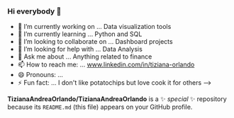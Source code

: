 ### Hi everybody 👋
- 🔭 I’m currently working on ... Data visualization tools
- 🌱 I’m currently learning ... Python and SQL
- 👯 I’m looking to collaborate on ... Dashboard projects
- 🤔 I’m looking for help with ... Data Analysis
- 💬 Ask me about ... Anything related to finance
- 📫 How to reach me: ... www.linkedin.com/in/tiziana-orlando
- 😄 Pronouns: ...
- ⚡ Fun fact: ... I don't like potatochips but love cook it for others
-->

**TizianaAndreaOrlando/TizianaAndreaOrlando** is a ✨ _special_ ✨ repository because its `README.md` (this file) appears on your GitHub profile.


